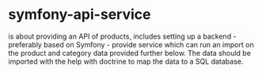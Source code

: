 # symfony-api-service
is about providing an API of products, includes setting up a backend - preferably based on Symfony - provide service which can run an import on the product and category data provided further below. The data should be imported with the help with doctrine to map the data to a SQL database.
